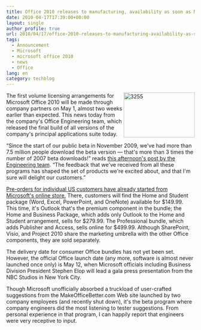 ```yaml
---
title: Office 2010 releases to manufacturing, availability as soon as May 1
date: 2010-04-17T17:39:00+00:00
layout: single
author_profile: true
url: 2010/04/17/office-2010-releases-to-manufacturing-availability-as-soon-as-may-1/
tags:
  - Announcement
  - Microsoft
  - microsoft office 2010
  - news
  - Office
lang: en
category: techblog
---
```

[<img title="3255" border="0" alt="3255" align="right" src="http://lh3.ggpht.com/_vaUVXcmC3OI/S8nrUmcLgBI/AAAAAAAAB_c/4K9tGvgWbcc/3255_thumb%5B3%5D.jpg?imgmax=800" width="190" height="120" />](http://lh6.ggpht.com/_vaUVXcmC3OI/S8nrTFYcPxI/AAAAAAAAB_Y/H9E6-BxEycE/s1600-h/3255%5B5%5D.jpg) The first volume licensing arrangements for Microsoft Office 2010 will be made through company partners on May 1, almost two weeks earlier than expected. This news today from the company's Office Engineering team, which released the final build of all versions of the company's principal applications suite today. 

&#8220;Since the start of our public beta in November 2009, we've had more than 7.5 million people download the beta version &#8212; that's more than 3 times the number of 2007 beta downloads!&#8221; reads [this afternoon's post by the Engineering team](http://blogs.technet.com/office2010/archive/2010/04/15/office-2010-reaches-rtm.aspx). &#8220;The feedback that we've received from all these programs has shaped the set of products we're excited about, and that I'm sure will delight our customers.&#8221; 

[Pre-orders for individual US customers have already started from Microsoft's online store.](http://store.microsoft.com/OfficePreorder) There, customers will find the Home and Student package (Word, Excel, PowerPoint, and OneNote) available for $149.99. This time, it's Outlook that's the premium component in the bundle; the Home and Business Package, which adds only Outlook to the Home and Student arrangement, sells for $279.99. The Professional bundle, which adds Publisher and Access, sells online for $499.99. Although SharePoint, Visio, and Project 2010 share the marketing umbrella with the other Office components, they are sold separately. 

The delivery date for consumer Office bundles has not yet been set. However, the official Office launch date (any more, software is almost never launched once only) is May 12, when Microsoft officials including Business Division President Stephen Elop will lead a gala press presentation from the NBC Studios in New York City. 

Though Microsoft unofficially absorbed a truckload of user-crafted suggestions from the MakeOfficeBetter.com Web site launched by two company employees (and recently shut down), it's the beta program where company engineers did the most listening to tester suggestions. From personal experience in that program, I can happily report that engineers were very receptive to input.